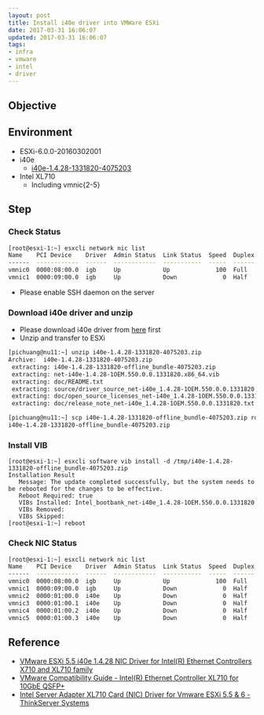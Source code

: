 ```yaml
---
layout: post
title: Install i40e driver into VMWare ESXi
date: 2017-03-31 16:06:07
updated: 2017-03-31 16:06:07
tags:
- infra
- vmware
- intel
- driver
---
```


## Objective
## Environment
- ESXi-6.0.0-20160302001
- i40e
  - [i40e-1.4.28-1331820-4075203][1]
- Intel XL710
  - Including vmnic{2-5}

<!--more-->

## Step

### Check Status
```bash
[root@esxi-1:~] esxcli network nic list
Name    PCI Device    Driver  Admin Status  Link Status  Speed  Duplex  MAC Address         MTU  Description
------  ------------  ------  ------------  -----------  -----  ------  -----------------  ----  -------------------------------------------------
vmnic0  0000:08:00.0  igb     Up            Up             100  Full    8c:ea:1b:30:da:2b  1500  Intel Corporation I210 Gigabit Network Connection
vmnic1  0000:09:00.0  igb     Up            Down             0  Half    8c:ea:1b:30:da:2c  1500  Intel Corporation I210 Gigabit Network Connection
```
- Please enable SSH daemon on the server

### Download i40e driver and unzip
- Please download i40e driver from [here][1] first
- Unzip and transfer to ESXi 
``` bash
[pichuang@nu11:~] unzip i40e-1.4.28-1331820-4075203.zip
Archive:  i40e-1.4.28-1331820-4075203.zip
 extracting: i40e-1.4.28-1331820-offline_bundle-4075203.zip
 extracting: net-i40e-1.4.28-1OEM.550.0.0.1331820.x86_64.vib
 extracting: doc/README.txt
 extracting: source/driver_source_net-i40e_1.4.28-1OEM.550.0.0.1331820.tgz
 extracting: doc/open_source_licenses_net-i40e_1.4.28-1OEM.550.0.0.1331820.txt
 extracting: doc/release_note_net-i40e_1.4.28-1OEM.550.0.0.1331820.txt

[pichuang@nu11:~] scp i40e-1.4.28-1331820-offline_bundle-4075203.zip root@esxi-1.roadshow.ec:/tmp/
i40e-1.4.28-1331820-offline_bundle-4075203.zip                                  100%  141KB   9.9MB/s
```

### Install VIB 
```
[root@esxi-1:~] esxcli software vib install -d /tmp/i40e-1.4.28-1331820-offline_bundle-4075203.zip
Installation Result
   Message: The update completed successfully, but the system needs to be rebooted for the changes to be effective.
   Reboot Required: true
   VIBs Installed: Intel_bootbank_net-i40e_1.4.28-1OEM.550.0.0.1331820
   VIBs Removed:
   VIBs Skipped:
[root@esxi-1:~] reboot
```

### Check NIC Status
```bash
[root@esxi-1:~] esxcli network nic list
Name    PCI Device    Driver  Admin Status  Link Status  Speed  Duplex  MAC Address         MTU  Description
------  ------------  ------  ------------  -----------  -----  ------  -----------------  ----  ---------------------------------------------------------
vmnic0  0000:08:00.0  igb     Up            Up             100  Full    8c:ea:1b:30:da:2b  1500  Intel Corporation I210 Gigabit Network Connection
vmnic1  0000:09:00.0  igb     Up            Down             0  Half    8c:ea:1b:30:da:2c  1500  Intel Corporation I210 Gigabit Network Connection
vmnic2  0000:01:00.0  i40e    Up            Down             0  Half    cc:37:ab:dd:f1:e5  1500  Intel Corporation Ethernet Controller X710 for 10GbE SFP+
vmnic3  0000:01:00.1  i40e    Up            Down             0  Half    cc:37:ab:dd:f1:e6  1500  Intel Corporation Ethernet Controller X710 for 10GbE SFP+
vmnic4  0000:01:00.2  i40e    Up            Down             0  Half    cc:37:ab:dd:f1:e7  1500  Intel Corporation Ethernet Controller X710 for 10GbE SFP+
vmnic5  0000:01:00.3  i40e    Up            Down             0  Half    cc:37:ab:dd:f1:e8  1500  Intel Corporation Ethernet Controller X710 for 10GbE SFP+
```

## Reference
- [VMware ESXi 5.5 i40e 1.4.28 NIC Driver for Intel(R) Ethernet Controllers X710 and XL710 family][1]
- [VMware Compatibility Guide - Intel(R) Ethernet Controller XL710 for 10GbE QSFP+][2]
- [Intel Server Adapter XL710 Card (NIC) Driver for Vmware ESXi 5.5 & 6 - ThinkServer Systems][3]


[1]: https://my.vmware.com/web/vmware/details?downloadGroup=DT-ESXI55-INTEL-I40E-1428&productId=353
[2]: http://www.vmware.com/resources/compatibility/detail.php?deviceCategory=io&productid=37993
[3]: http://support.lenovo.com/tw/zh/downloads/ds112423